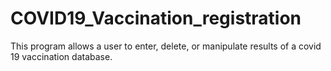 # COVID19_Vaccination_registration
This program allows a user to enter, delete, or manipulate results of a covid 19 vaccination database.

